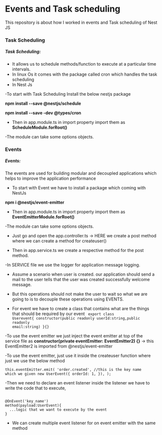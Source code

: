 <h1>Events and Task scheduling</h1>

<p> This repository is about how I worked in events and Task scheduling of Nest JS</p>

<h3>Task Scheduling</h3>

<h5>Task Scheduling:</h5>
<p>
<ul>
<li>It allows us to schedule methods/function to execute at a particular time intervals.</li>
<li>In linux Os it comes with the package called cron which handles the task scheduling</li>
<li>In Nest Js</li>
</ul>
</p>

-To start with Task Scheduling Install the below nestjs package

<p><b>npm install --save @nestjs/schedule</b></p>
<p><b>npm install --save -dev @types/cron</b></p>

- Then in app.module.ts in import property import them as <b>ScheduleModule.forRoot()</b>

-The module can take some options objects.

<h3> Events </h3>

<h5>Events:</h5>
<p>The events are used for building modular and decoupled applications which helps to improve the application performance</p>

- To start with Event we have to install a package which coming with NestJs

<p><b> npm i @nestjs/event-emitter </b></p>

- Then in app.module.ts in import property import them as <b>EventEmitterModule.forRoot()</b>

-The module can take some options objects.

- Just go and open the app.controller.ts -> HERE we create a post method where we can create a method for createuser()

- Then in app.service.ts we create a respective method for the post method.

-In SERVICE file we use the logger for application message logging.

- Assume a scenario when user is created. our application should send a mail to the user tells that the user was created successfully welcome message.

- But this operations should not make the user to wait so what we are going to is to decouple these operations using EVENTS.

- For event we have to create a class that contains what are the things that should be required by our event
  <code>
  export class Userevent{
  constructor(public readonly userId:string,public readonly email:string)
  }{}
  </code>

-To use the event emitter we just inject the event emitter at top of the service file as
<b>constructor(private eventEmitter: EventEmitter2) {}</b> -> this EventEmitter2 is imported from @nestjs/event-emitter

-To use the event emitter, just use it inside the createuser function where just we use the below method

<code>this.eventEmitter.emit(
'order.created', //this is the key name which we given
new UserEvent({
orderId: 1,
}),
);</code>

-Then we need to declare an event listener inside the listener we have to write the code that to execute,

<code>
@OnEvent('key_name')
method(payload:UserEvent){
  ...logic that we want to execute by the event
}
</code>

- We can create multiple event listener for on event emitter with the same method
